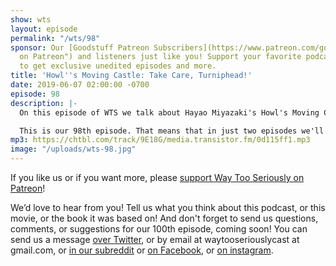 ```yaml
---
show: wts
layout: episode
permalink: "/wts/98"
sponsor: Our [Goodstuff Patreon Subscribers](https://www.patreon.com/goodstuff "Goodstuff
  on Patreon") and listeners just like you! Support your favorite podcasts directly
  to get exclusive unedited episodes and more.
title: 'Howl''s Moving Castle: Take Care, Turniphead!'
date: 2019-06-07 02:00:00 -0700
episode: 98
description: |-
  On this episode of WTS we talk about Hayao Miyazaki's Howl's Moving Castle. We cover old age, pacifism, and storytelling conventions.

  This is our 98th episode. That means that in just two episodes we'll be at 100! We'd love to read and respond to feedback on that 100th episode. If you have questions or anything you'd like us to talk about be sure to let us know soon! Enjoy!
mp3: https://chtbl.com/track/9E18G/media.transistor.fm/0d115ff1.mp3
image: "/uploads/wts-98.jpg"
---
```


If you like us or if you want more, please [support Way Too Seriously on Patreon](https://www.patreon.com/clockworkscast)!

  
We’d love to hear from you! Tell us what you think about this podcast, or this movie, or the book it was based on! And don't forget to send us questions, comments, or suggestions for our 100th episode, coming soon! You can send us a message [over Twitter](http://www.twitter.com/wtscast), or by email at waytooseriouslycast at gmail.com, or [in our subreddit](https://www.reddit.com/r/Goodstuff_fm/) or [on Facebook](http://www.facebook.com/wtscast), or [on instagram](https://www.instagram.com/waytooseriously/).